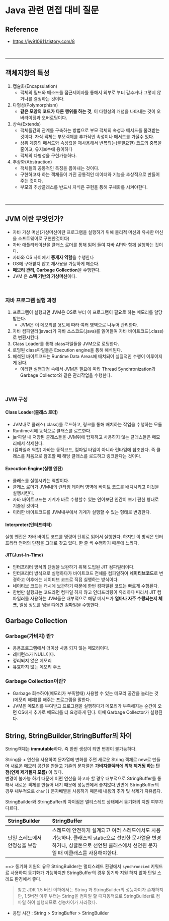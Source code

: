 # Java 관련 면접 대비 질문

## Reference

- https://jw910911.tistory.com/8

</br>

<hr>

## 객체지향의 특성

1. 캡슐화(Encapsulation)
	- 객체의 필드와 메소드를 접근제어자를 통해서 외부로 부터 감추거나 그렇지 않거나를 결정하는 것이다.
2. 다형성(Polymorphism)
	- **같은 모양의 코드가 다른 행위를 하는 것**, 이 다형성의 개념을 나타내는 것이 오버라이딩과 오버로딩이다.
3. 상속(Extends)
	- 객체들간의 관계를 구축하는 방법으로 부모 객체의 속성과 메서드를 물려받는 것이다. 자식 객체는 부모객체를 추가적인 속성이나 메서드를 가질수 있다.
    - 상위 계층의 메서드와 속성값을 재사용해서 반복되는(불필요한) 코드의 중복을 줄이고, 유지보수에 용이하다
    - 객체의 다형성을 구현가능하다.
4. 추상화(Abstraction)
	- 객체들의 공통적인 특징을 뽑아내는 것이다.
    - 구현하고자 하는 객체들이 가진 공통적인 데이터와 기능을 추상적으로 만들어주는 것이다.
    - 부모의 추상클래스를 반드시 자식은 구현을 통해 구체화를 시켜야한다.


</br>

<hr>

## JVM 이란 무엇인가?  

- 자바 가상 머신(가상머신이란 프로그램을 실행하기 위해 물리적 머신과 유사한 머신을 소프트웨어로 구현한것이다)
- 자바 애플리케이션을 클래스 로더를 통해 읽어 들여 자바 API와 함께 실행하는 것이다.
- 자바와 OS 사이에서 **중개자 역할**을 수행한다
- OS에 구애받지 않고 재사용을 가능하게 해준다.
- **메모리 관리, Garbage Collection**을 수행한다.
- JVM 은 **스택 기반의 가상머신**이다.

</br>

### 자바 프로그램 실행 과정

1. 프로그램이 실행되면 JVM은 OS로 부터 이 프로그램이 필요로 하는 메모리를 할당받는다.
	- JVM은 이 메모리를 용도에 따라 여러 영역으로 나누어 관리한다.
2. 자바 컴파일러(javac)가 자바 소스코드(.java)를 읽어들여 자바 바이트코드(.class)로 변환시킨다.
3. Class Loader를 통해 class파일들을 JVM으로 로딩한다.
4. 로딩된 class파일들은 Execution engine을 통해 해석된다.
5. 해석된 바이트코드는 Runtime Data Areas에 배치되어 실질적인 수행이 이루어지게 된다.
	- 이러한 실행과정 속에서 JVM은 필요에 따라 Thread Synchronization과 Garbage Collector와 같은 관리작업을 수행한다.

</br>
    
### JVM 구성

#### Class Loader(클래스 로더)

- JVM내로 클래스(.class)를 로드하고, 링크를 통해 배치하는 작업을 수행하는 모듈
- Runtime시에 동적으로 클래스를 로드한다.
- jar파일 내 저장된 클래스들을 JVM위에 탑재하고 사용하지 않는 클래스들은 메모리에서 삭제한다.
- (컴파일러 역할) 자바는 동적코드, 컴파일 타임이 아니라 런타임에 참조한다. 즉 클래스를 처음으로 참조할 때 해당 클래스를 로드하고 링크한다는 것이다.  


#### Execution Engine(실행 엔진)

- 클래스를 실행시키는 역할이다.
- 클래스 로더가 JVM내의 런타임 데이터 영역에 바이트 코드를 배치시키고 이것을 실행시킨다.
- 자바 바이트코드는 기계가 바로 수행할수 있는 언어보단 인간이 보기 편한 형태로 기술된 것이다.
- 이러한 바이트코드를 JVM내부에서 기계가 실행할 수 있는 형태로 변경한다.  


#### Interpreter(인터프리터)

실행 엔진은 자바 바이트 코드를 명령어 단위로 읽어서 실행한다. 하지만 이 방식은 인터프리터 언어의 단점을 그대로 갖고 있다. 한 줄 씩 수행하기 때문에 느리다.  


#### JIT(Just-In-Time)

- 인터프리터 방식의 단점을 보완하기 위해 도입된 JIT 컴파일러이다.
- 인터프리터 방식으로 실행하다가 바이트코드 전체를 컴파일하여 **네이티브코드**로 변경하고 이후에는 네이티브 코드로 직접 실행하는 방식이다.
- 네이티브 코드는 캐시에 보관하기 때문에 한번 컴파일된 코드는 빠르게 수행된다.
- 한번만 실행되는 코드라면 컴파일 하지 않고 인터프리팅이 유리하다 따라서 JIT 컴파일러를 사용하는 JVM들은 내부적으로 해당 메서드가 **얼마나 자주 수행되는지 체크**, 일정 정도를 넘을 떄에만 컴파일을 수행한다.  

## Garbage Collection

### Garbage(가비지) 란?

- 응용프로그램에서 더이상 사용 되지 않는 메모리이다.
- 레퍼런스가 NULL이다.
- 정리되지 않은 메모리
- 유효하지 않는 메모리 주소

### Garbage Collection이란?

- Garbage 회수하여(메모리가 부족할때) 사용할 수 있는 메모리 공간을 늘리는 것(메모리 해제)를 해주는 프로그램을 말한다.
- JVM은 메모리를 부여받고 프로그램을 실행하다가 메모리가 부족해지는 순간이 오면 OS에게 추가로 메모리를 더 요청하게 된다. 이때 Garbage Collector가 실행된다. 


## String, StringBuilder,StringBuffer의 차이

String객체는 **immutable**하다. 즉 한번 생성이 되면 변경이 불가능하다. 

String을 + 연산을 사용하여 문자열에 변화를 주면 새로운 String 객체르 new로 만들어 새로운 메모리 공간을 만들고 기존의 문자열은 **가비지콜렉터에 의해 제거됭 하는 단점(언제 제거될지 모름)** 이 있다.  
변경이 불가능 하기 때문에 어떤 연산을 하고자 할 경우 내부적으로 StringBuffer를 통해서 새로운 객체를 만들어 내기 때문에 성능면에서 좋지않다.반면에 StringBuffer의 경우 내부적으로 `char[]` 문자배열을 사용하기 때문에 내용의 추가 및 삭제가 자유롭다. 

StringBuilder와 StringBuffer의 차이점은 멀티스레드 상태에서 동기화의 지원 여부가 다르다.   

|StringBuilder|StringBuffer|
|:-----|:-----|
|단일 스레드에서 안정성을 보장|스레드에 안전하게 설계되고 여러 스레드에서도 사용가능하다. 클래스의 static으로 선언한 문자열을 변경하거나, 싱글톤으로 선언된 클래스에서 선언된 문자일 때 이클래스를 사용해야한다.|

==> 동기화 지원의 유무 StringBuilder는 멀티스레드 환경에서 `synchronzied` 키워드르 사용하여 동기화가 가능하지만 StringBuffer의 경우 동기화 지원 하지 않아 단일 스레드 환경에서 좋다.  

> 참고 JDK 1.5 버전 이하에서는 String 과 StringBuilder의 성능차이가 존재하지만, 1.5버전 이후 부터는 String을 컴파일 할 때자동적으로 StringBuilder로 컴파일 하여 실행되므로 성능차이가 사라졌다.  

- 응답 시간 : String > StringBuffer > StringBuilder  


